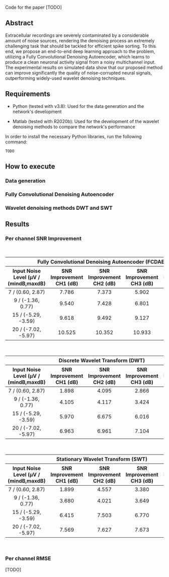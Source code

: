 Code for the paper [TODO]
<br />

## Abstract

Extracellular recordings are severely contaminated by a considerable amount of noise sources, rendering the denoising process an extremely challenging task that should be tackled for efficient spike sorting. To this end, we propose an end-to-end deep learning approach to the problem, utilizing a Fully Convolutional Denoising Autoencoder, which learns to produce a clean neuronal activity signal from a noisy multichannel input. The experimental results on simulated data show that our proposed method can improve significantly the quality of noise-corrupted neural signals, outperforming widely-used wavelet denoising techniques.

## Requirements

* Python (tested with v3.8): Used for the data generation and the network's development

* Matlab (tested with R2020b): Used for the development of the wavelet denoising methods to compare the network's performance

In order to install the necessary Python libraries, run the following command:

```
TODO
```

## How to execute

### Data generation

### Fully Convolutional Denoising Autoencoder

### Wavelet denoising methods DWT and SWT

## Results

### Per channel SNR Improvement

<br />

<table>
<thead>
<tr>
<th align="center" colspan="5">Fully Convolutional Denoising Autoencoder (FCDAE)</th>
</tr>
<tr>
<th align="center">Input Noise Level (μV / (mindB,maxdB)</th>
<th align="center">SNR Improvement CH1 (dB)</th>
<th align="center">SNR Improvement CH2 (dB)</th>
<th align="center">SNR Improvement CH3 (dB)</th>
<th align="center">SNR Improvement CH4 (dB)</th>
</tr>
</thead>
<tbody>
<tr>
<td align="center">7 / (0.60, 2.87)</td>
<td align="center">7.786</td>
<td align="center">7.373</td>
<td align="center">5.902</td>
<td align="center">8.143</td>
</tr>
<tr>
<td align="center">9 / (-1.36, 0.77)</td>
<td align="center">9.540</td>
<td align="center">7.428</td>
<td align="center">6.801</td>
<td align="center">9.000</td>
</tr>
<tr>
<td align="center">15 / (-5.29, -3.59)</td>
<td align="center">9.618</td>
<td align="center">9.492</td>
<td align="center">9.127</td>
<td align="center">10.816</td>
</tr>
<tr>
<td align="center">20 / (-7.02, -5.97)</td>
<td align="center">10.525</td>
<td align="center">10.352</td>
<td align="center">10.933</td>
<td align="center">11.402</td>
</tr>
</tbody>
</table>

<br />

<table>
<thead>
<tr>
<th align="center" colspan="5">Discrete Wavelet Transform (DWT)</th>
</tr>
<tr>
<th align="center">Input Noise Level (μV / (mindB,maxdB)</th>
<th align="center">SNR Improvement CH1 (dB)</th>
<th align="center">SNR Improvement CH2 (dB)</th>
<th align="center">SNR Improvement CH3 (dB)</th>
<th align="center">SNR Improvement CH4 (dB)</th>
</tr>
</thead>
<tbody>
<tr>
<td align="center">7 / (0.60, 2.87)</td>
<td align="center">1.898</td>
<td align="center">4.095</td>
<td align="center">2.866</td>
<td align="center">3.061</td>
</tr>
<tr>
<td align="center">9 / (-1.36, 0.77)</td>
<td align="center">4.105</td>
<td align="center">4.117</td>
<td align="center">3.424</td>
<td align="center">3.757</td>
</tr>
<tr>
<td align="center">15 / (-5.29, -3.59)</td>
<td align="center">5.970</td>
<td align="center">6.675</td>
<td align="center">6.016</td>
<td align="center">6.422</td>
</tr>
<tr>
<td align="center">20 / (-7.02, -5.97)</td>
<td align="center">6.963</td>
<td align="center">6.961</td>
<td align="center">7.104</td>
<td align="center">7.285</td>
</tr>
</tbody>
</table>

<br />

<table>
<thead>
<tr>
<th align="center" colspan="5">Stationary Wavelet Transform (SWT)</th>
</tr>
<tr>
<th align="center">Input Noise Level (μV / (mindB,maxdB)</th>
<th align="center">SNR Improvement CH1 (dB)</th>
<th align="center">SNR Improvement CH2 (dB)</th>
<th align="center">SNR Improvement CH3 (dB)</th>
<th align="center">SNR Improvement CH4 (dB)</th>
</tr>
</thead>
<tbody>
<tr>
<td align="center">7 / (0.60, 2.87)</td>
<td align="center">1.899</td>
<td align="center">4.557</td>
<td align="center">3.380</td>
<td align="center">3.219</td>
</tr>
<tr>
<td align="center">9 / (-1.36, 0.77)</td>
<td align="center">3.680</td>
<td align="center">4.021</td>
<td align="center">3.649</td>
<td align="center">3.692</td>
</tr>
<tr>
<td align="center">15 / (-5.29, -3.59)</td>
<td align="center">6.415</td>
<td align="center">7.503</td>
<td align="center">6.770</td>
<td align="center">6.946</td>
</tr>
<tr>
<td align="center">20 / (-7.02, -5.97)</td>
<td align="center">7.569</td>
<td align="center">7.627</td>
<td align="center">7.673</td>
<td align="center">7.836</td>
</tr>
</tbody>
</table>

<br />

### Per channel RMSE

[TODO]
